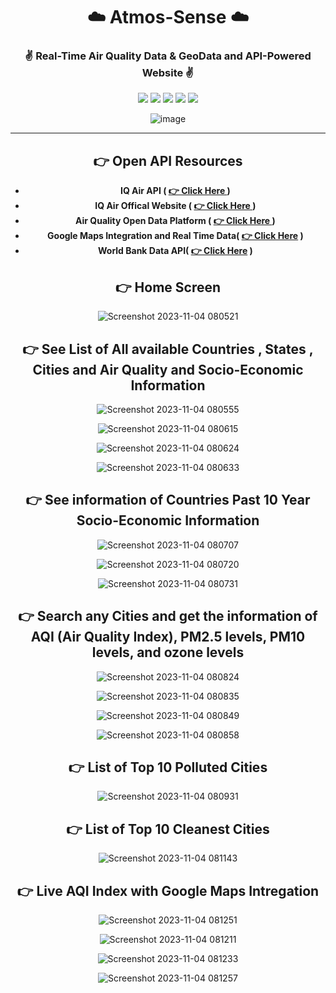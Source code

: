 
<div align = "center">

# ☁️ Atmos-Sense  ☁️
###  ✌️ Real-Time Air Quality Data  & GeoData and API-Powered Website ✌️

![](https://img.shields.io/badge/React-20232A?style=for-the-badge&logo=react&logoColor=61DAFB)
![](https://img.shields.io/badge/CSS-239120?&style=for-the-badge&logo=css3&logoColor=white)
![](https://img.shields.io/badge/JavaScript-F7DF1E?style=for-the-badge&logo=JavaScript&logoColor=white)
![](https://img.shields.io/badge/Node.js-43853D?style=for-the-badge&logo=node.js&logoColor=white)
![](https://img.shields.io/badge/Express.js-404D59?style=for-the-badge)

![image](https://github.com/Sumonta056/AtomSense-DU_ITVerse_Hackathon/assets/61287791/358d569e-84bb-4cde-8495-81d8e284b582)



<hr>

## 👉 Open API Resources 

- **IQ Air API ( [👉 Click Here ](https://api-docs.iqair.com/?version=latest) )**
- **IQ Air Offical Website ( [👉 Click Here ](https://www.iqair.com/) )**
- **Air Quality Open Data Platform ( [👉 Click Here ]() )**
- **Google Maps Integration and Real Time Data( [👉 Click Here](https://developers.google.com/maps/documentation/air-quality/current-conditions) )**
- **World Bank Data API( [👉 Click Here](https://api.worldbank.org/v2/countries?format=json) )**



## 👉 Home Screen

![Screenshot 2023-11-04 080521](https://github.com/Sumonta056/AtomSense-DU_ITVerse_Hackathon/assets/61287791/7889055d-9208-4a14-804d-74467c7fc0d2)


## 👉 See List of All available Countries , States , Cities and  Air Quality and Socio-Economic Information

![Screenshot 2023-11-04 080555](https://github.com/Sumonta056/AtomSense-DU_ITVerse_Hackathon/assets/61287791/9cdaca67-5a23-40dd-b707-a2d2292137f7)

![Screenshot 2023-11-04 080615](https://github.com/Sumonta056/AtomSense-DU_ITVerse_Hackathon/assets/61287791/51a5fbf5-37af-4e2a-afc7-96c1766091ef)

![Screenshot 2023-11-04 080624](https://github.com/Sumonta056/AtomSense-DU_ITVerse_Hackathon/assets/61287791/48a7abe1-764d-49c6-851b-d6cd48150613)

![Screenshot 2023-11-04 080633](https://github.com/Sumonta056/AtomSense-DU_ITVerse_Hackathon/assets/61287791/e16190eb-0e30-4a49-8e3d-19e7f66d6b03)


## 👉 See information of Countries Past 10 Year Socio-Economic Information

![Screenshot 2023-11-04 080707](https://github.com/Sumonta056/AtomSense-DU_ITVerse_Hackathon/assets/61287791/e0ed18e5-fe77-4905-9e29-a14179681709)

![Screenshot 2023-11-04 080720](https://github.com/Sumonta056/AtomSense-DU_ITVerse_Hackathon/assets/61287791/dabf9255-9554-4726-9bda-f4019ee0b785)

![Screenshot 2023-11-04 080731](https://github.com/Sumonta056/AtomSense-DU_ITVerse_Hackathon/assets/61287791/45017fb2-fcae-489c-bc2a-f89fa27e72e3)


## 👉 Search any Cities and get the information of  AQI (Air Quality Index), PM2.5 levels, PM10 levels, and ozone levels

![Screenshot 2023-11-04 080824](https://github.com/Sumonta056/AtomSense-DU_ITVerse_Hackathon/assets/61287791/f6297edc-d990-466d-b454-81e581fbc958)


![Screenshot 2023-11-04 080835](https://github.com/Sumonta056/AtomSense-DU_ITVerse_Hackathon/assets/61287791/33b2076d-8685-47c4-89a2-5071c686dd29)

![Screenshot 2023-11-04 080849](https://github.com/Sumonta056/AtomSense-DU_ITVerse_Hackathon/assets/61287791/ded41478-b3cf-4ec6-bd77-ccf1003a97be)


![Screenshot 2023-11-04 080858](https://github.com/Sumonta056/AtomSense-DU_ITVerse_Hackathon/assets/61287791/02956b2f-f66e-41e2-8530-9cf6ea76a2a8)


## 👉 List of Top 10 Polluted Cities

![Screenshot 2023-11-04 080931](https://github.com/Sumonta056/AtomSense-DU_ITVerse_Hackathon/assets/61287791/1a6332de-e6f9-40e8-b242-99d188a3d67a)


## 👉 List of Top 10 Cleanest Cities

![Screenshot 2023-11-04 081143](https://github.com/Sumonta056/AtomSense-DU_ITVerse_Hackathon/assets/61287791/317c1f1f-3cb3-49b1-92c5-ae6db30b41e8)



## 👉 Live AQI Index with Google Maps Intregation

![Screenshot 2023-11-04 081251](https://github.com/Sumonta056/AtomSense-DU_ITVerse_Hackathon/assets/61287791/4e8f62c6-3221-45c8-9b3b-b3e0bee2f723)


![Screenshot 2023-11-04 081211](https://github.com/Sumonta056/AtomSense-DU_ITVerse_Hackathon/assets/61287791/a36b5b5c-b35f-461b-829c-5087ec6b523f)

![Screenshot 2023-11-04 081233](https://github.com/Sumonta056/AtomSense-DU_ITVerse_Hackathon/assets/61287791/eaa16ac7-7405-4f4e-badf-566107c5131f)

![Screenshot 2023-11-04 081257](https://github.com/Sumonta056/AtomSense-DU_ITVerse_Hackathon/assets/61287791/c38d8da7-6998-42ac-b2d1-79f2f1f8754e)


</div>
